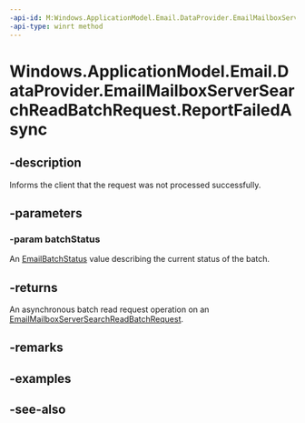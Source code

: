 ```yaml
---
-api-id: M:Windows.ApplicationModel.Email.DataProvider.EmailMailboxServerSearchReadBatchRequest.ReportFailedAsync(Windows.ApplicationModel.Email.EmailBatchStatus)
-api-type: winrt method
---
```


<!-- Method syntax
public Windows.Foundation.IAsyncAction ReportFailedAsync(Windows.ApplicationModel.Email.EmailBatchStatus batchStatus)
-->

# Windows.ApplicationModel.Email.DataProvider.EmailMailboxServerSearchReadBatchRequest.ReportFailedAsync

## -description
Informs the client that the request was not processed successfully.

## -parameters
### -param batchStatus
An [EmailBatchStatus](../windows.applicationmodel.email/emailbatchstatus.md) value describing the current status of the batch.

## -returns
An asynchronous batch read request operation on an [EmailMailboxServerSearchReadBatchRequest](emailmailboxserversearchreadbatchrequest.md).

## -remarks

## -examples

## -see-also
